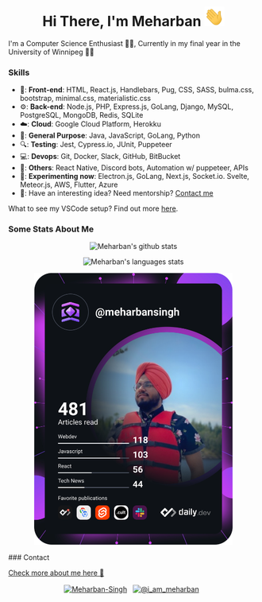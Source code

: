 <h1 align="Center">  Hi There, I'm Meharban <img src="https://raw.githubusercontent.com/ABSphreak/ABSphreak/master/gifs/Hi.gif" width="40px" /> </h1>

I'm a Computer Science Enthusiast  👨‍💻, Currently in my final year in the University of Winnipeg 👨‍🎓

### Skills
- 📰: **Front-end**: HTML, React.js, Handlebars, Pug, CSS, SASS, bulma.css, bootstrap, minimal.css, materialistic.css
- ⚙️: **Back-end**: Node.js, PHP, Express.js, GoLang, Django, MySQL, PostgreSQL, MongoDB, Redis, SQLite
- ☁️: **Cloud**: Google Cloud Platform, Herokku
- 🔖: **General Purpose**: Java, JavaScript, GoLang, Python
- 🔍: **Testing**: Jest, Cypress.io, JUnit, Puppeteer
- 💻: **Devops**: Git, Docker, Slack, GitHub, BitBucket
- 🤔: **Others**: React Native, Discord bots, Automation w/ puppeteer, APIs
- 🔧: **Experimenting now**: Electron.js, GoLang, Next.js, Socket.io. Svelte, Meteor.js, AWS, Flutter, Azure
- 👐: Have an interesting idea? Need mentorship? [Contact me](#contact-me)

What to see my VSCode setup? Find out more [here](https://gist.github.com/Meharban-Singh/8a9bad782010f87c19ef2cf88e5ade13).

### Some Stats About Me
<p align="center" >
<img alt="Meharban's github stats" src="https://github-readme-stats.vercel.app/api?username=Meharban-Singh&show_icons=true&theme=merko"  >
</p>
<p align="center">
<img alt="Meharban's languages stats" src="https://github-readme-stats.vercel.app/api/top-langs/?username=Meharban-Singh&langs_count=10&theme=tokyonight&layout=compact" >
</p>
<p align="center">
<a href="https://app.daily.dev/DailyDevTips"><img src="https://github.com/meharban-singh/meharban-singh/blob/master/devcard.svg" width="400" alt="Meharban Singh's Dev Card"/></a>
</p>
### Contact 

<a href="http://www.meharbansingh.me">Check more about me here 🌟 </a>

<p id="contact-me" align="center">
<a href="https://www.linkedin.com/in/meharban-singh/" target="_blank"><img align="center" src="https://www.vectorlogo.zone/logos/linkedin/linkedin-icon.svg" alt="Meharban-Singh" height="25" width="25" /></a>&nbsp;&nbsp;
<a href="https://twitter.com/i_am_meharban" target="_blank"><img align="center" src="https://www.vectorlogo.zone/logos/twitter/twitter-icon.svg" alt="@i_am_meharban" height="25" width="25" /></a>&nbsp;&nbsp;
</p>
